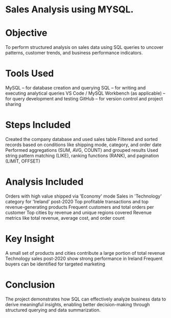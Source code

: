 # Sales Analysis using MYSQL. 

# Objective
To perform structured analysis on sales data using SQL queries to uncover patterns, customer trends, and business performance indicators.

# Tools Used
MySQL – for database creation and querying
SQL – for writing and executing analytical queries
VS Code / MySQL Workbench (as applicable) – for query development and testing
GitHub – for version control and project sharing

# Steps Included
Created the company database and used sales table
Filtered and sorted records based on conditions like shipping mode, category, and order date
Performed aggregations (SUM, AVG, COUNT) and grouped results
Used string pattern matching (LIKE), ranking functions (RANK), and pagination (LIMIT, OFFSET)

# Analysis Included
Orders with high value shipped via 'Economy' mode
Sales in 'Technology' category for 'Ireland' post-2020
Top profitable transactions and top revenue-generating products
Frequent customers and total orders per customer
Top cities by revenue and unique regions covered
Revenue metrics like total revenue, average cost, and order count

# Key Insight
A small set of products and cities contribute a large portion of total revenue
Technology sales post-2020 show strong performance in Ireland
Frequent buyers can be identified for targeted marketing

# Conclusion
The project demonstrates how SQL can effectively analyze business data to derive meaningful insights, enabling better decision-making through structured querying and data summarization.
